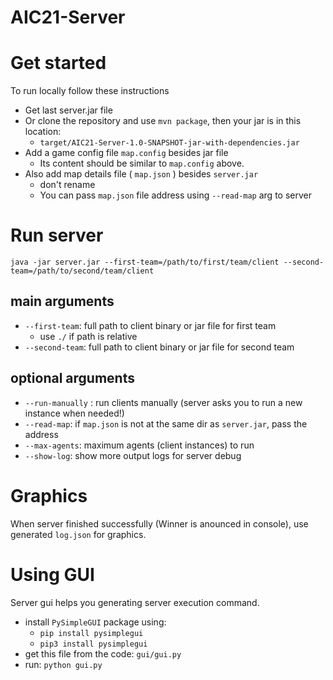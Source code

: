 # AIC21-Server

# Get started
To run locally follow these instructions

- Get last server.jar file
- Or clone the repository and use `mvn package`, then your jar is in this location:
  - `target/AIC21-Server-1.0-SNAPSHOT-jar-with-dependencies.jar`
- Add a game config file `map.config` besides jar file
  - Its content should be similar to `map.config` above.
- Also add map details file ( `map.json` ) besides `server.jar`
  - don't rename
  - You can pass `map.json` file address using `--read-map` arg to server

# Run server 
`java -jar server.jar --first-team=/path/to/first/team/client --second-team=/path/to/second/team/client`
## main arguments
  - `--first-team`: full path to client binary or jar file for first team
    - use `./` if path is relative
  - `--second-team`: full path to client binary or jar file for second team
## optional arguments
  - `--run-manually` : run clients manually (server asks you to run a new instance when needed!)
  - `--read-map`: if `map.json` is not at the same dir as `server.jar`, pass the address
  - `--max-agents`: maximum agents (client instances) to run 
  - `--show-log`: show more output logs for server debug

# Graphics
When server finished successfully (Winner is anounced in console), use generated `log.json` for graphics. 

# Using GUI
Server gui helps you generating server execution command.
  - install `PySimpleGUI` package using: 
    - `pip install pysimplegui`
    - `pip3 install pysimplegui`
  - get this file from the code: `gui/gui.py`
  - run: `python gui.py`
